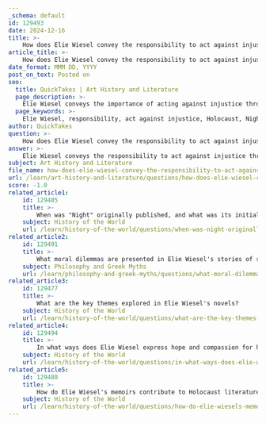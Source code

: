 ```yaml
---
_schema: default
id: 129493
date: 2024-12-16
title: >-
    How does Elie Wiesel convey the responsibility to act against injustice?
article_title: >-
    How does Elie Wiesel convey the responsibility to act against injustice?
date_format: MMM DD, YYYY
post_on_text: Posted on
seo:
  title: QuickTakes | Art History and Literature
  page_description: >-
    Elie Wiesel conveys the importance of acting against injustice through his memoir 'Night' and his Nobel Peace Prize Acceptance Speech, emphasizing moral responsibility, the dangers of indifference, and the need for empathy in confronting oppression.
  page_keywords: >-
    Elie Wiesel, responsibility, act against injustice, Holocaust, Night, indifference, moral obligation, Nobel Peace Prize Acceptance Speech, empathy, compassion, lessons of history, social justice, human rights, memory, bear witness, moral imperative
author: QuickTakes
question: >-
    How does Elie Wiesel convey the responsibility to act against injustice?
answer: >-
    Elie Wiesel conveys the responsibility to act against injustice through various themes and messages in his works, particularly in his memoir "Night" and his Nobel Peace Prize Acceptance Speech. \n\nIn "Night," Wiesel recounts his harrowing experiences during the Holocaust, emphasizing the dangers of indifference and the moral obligation to respond to suffering. He illustrates how the world's silence in the face of atrocities contributed to the suffering of millions. This theme is encapsulated in his assertion that "the opposite of love is not hate, it's indifference." Wiesel's narrative serves as a powerful reminder that inaction in the face of injustice can lead to catastrophic consequences.\n\nIn his Nobel Peace Prize Acceptance Speech delivered on December 10, 1986, Wiesel further articulates this responsibility. He reflects on the lessons of history, urging individuals to remain vigilant against oppression and to act with empathy and compassion. He states, "We must take sides. Neutrality helps the oppressor, never the victim." This call to action emphasizes that individuals have a duty to confront injustice, not only through words but through tangible actions.\n\nWiesel's legacy continues to inspire movements for social justice and human rights, reinforcing the idea that each person has a role in combating indifference and advocating for those who suffer. His emphasis on memory and the importance of bearing witness to history serves as a moral imperative for future generations to act against injustice and uphold the dignity of all humanity. \n\nIn summary, Wiesel's works highlight the critical importance of moral responsibility, urging individuals to confront injustice actively and to foster a compassionate society.
subject: Art History and Literature
file_name: how-does-elie-wiesel-convey-the-responsibility-to-act-against-injustice.md
url: /learn/art-history-and-literature/questions/how-does-elie-wiesel-convey-the-responsibility-to-act-against-injustice
score: -1.0
related_article1:
    id: 129485
    title: >-
        When was "Night" originally published, and what was its initial reception?
    subject: History of the World
    url: /learn/history-of-the-world/questions/when-was-night-originally-published-and-what-was-its-initial-reception
related_article2:
    id: 129491
    title: >-
        What moral dilemmas are presented in Elie Wiesel's stories of survival?
    subject: Philosophy and Greek Myths
    url: /learn/philosophy-and-greek-myths/questions/what-moral-dilemmas-are-presented-in-elie-wiesels-stories-of-survival
related_article3:
    id: 129477
    title: >-
        What are the key themes explored in Elie Wiesel's novels?
    subject: History of the World
    url: /learn/history-of-the-world/questions/what-are-the-key-themes-explored-in-elie-wiesels-novels
related_article4:
    id: 129494
    title: >-
        In what ways does Elie Wiesel express hope and compassion for humanity?
    subject: History of the World
    url: /learn/history-of-the-world/questions/in-what-ways-does-elie-wiesel-express-hope-and-compassion-for-humanity
related_article5:
    id: 129480
    title: >-
        How do Elie Wiesel's memoirs contribute to Holocaust literature?
    subject: History of the World
    url: /learn/history-of-the-world/questions/how-do-elie-wiesels-memoirs-contribute-to-holocaust-literature
---
```


&nbsp;